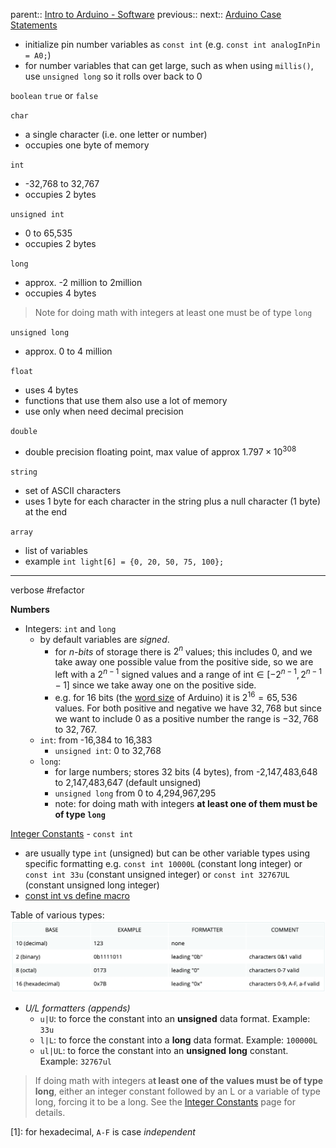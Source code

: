 parent:: [Intro to Arduino - Software](Intro%20to%20Arduino%20-%20Software.md)
previous::
next:: [Arduino Case Statements](Arduino%20Case%20Statements.md)

- initialize pin number variables as `const int` (e.g. `const int analogInPin = A0;`)
- for number variables that can get large, such as when using `millis()`, use `unsigned long` so it rolls over back to 0

`boolean`
	`true` or `false`

`char`
- a single character (i.e. one letter or number)
- occupies one byte of memory

`int`
- -32,768 to 32,767
- occupies 2 bytes 

`unsigned int`
- 0 to 65,535
- occupies 2 bytes 

`long`
- approx. -2 million to 2million
- occupies 4 bytes

> Note for doing math with integers at least one must be of type `long`

`unsigned long`
- approx. 0 to 4 million

`float`
- uses 4 bytes
- functions that use them also use a lot of memory
- use only when need decimal precision

`double`
- double precision floating point, max value of approx $1.797 \times 10^{308}$

`string`
- set of ASCII characters 
- uses 1 byte for each character in the string plus a null character (1 byte) at the end

`array`
- list of variables 
- example `int light[6] = {0, 20, 50, 75, 100};`




---
verbose #refactor 

**Numbers**
- Integers: `int` and `long`
	- by default variables are _signed_. 
		- for _n-bits_ of storage there is $2^n$ values; this includes 0, and we take away one possible value from the positive side, so we are left with a $2^{n-1}$ signed values and a range of $\text{int} \in [-2^{n-1}, 2^{n-1} - 1]$ since we take away one on the positive side. 
		- e.g. for 16 bits (the [word size](word%20size) of Arduino) it is $2^{16}=65,536$ values. For both positive and negative we have $32,768$ but since we want to include 0 as a positive number the range is $-32,768$ to $32,767$.
	- `int`: from -16,384 to 16,383
		- `unsigned int`: 0 to 32,768
	- `long`: 
		- for large numbers; stores 32 bits (4 bytes), from -2,147,483,648 to 2,147,483,647 (default unsigned)
		- `unsigned long`  from 0 to 4,294,967,295
		- note: for doing math with integers **at least one of them must be of type `long`**

[Integer Constants](https://www.arduino.cc/reference/en/language/variables/constants/integerconstants/) - `const int`
- are usually type `int` (unsigned) but can be other variable types using specific formatting e.g. `const int 10000L` (constant long integer) or `const int 33u` (constant unsigned integer) or `const int 32767UL` (constant unsigned long integer)
- [const int vs define macro](const%20int%20vs%20define%20macro.md)

Table of various types:
![](Personal%20Folders/that_marouk_ish/attachments/Pasted%20image%2020221005161457.png)

- _U/L formatters (appends)_
	- `u|U`: to force the constant into an **unsigned** data format. Example: `33u`
	- `l|L`: to force the constant into a **long** data format. Example: `100000L`
	- `ul|UL`: to force the constant into an **unsigned** **long** constant. Example: `32767ul`

> If doing math with integers a**t least one of the values must be of type long**, either an integer constant followed by an L or a variable of type long, forcing it to be a long. See the [Integer Constants](https://www.arduino.cc/reference/en/language/variables/constants/integerconstants) page for details.


[1]: for hexadecimal, `A-F` is case _independent_